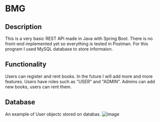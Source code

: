 # BMG 

## Description
This is a very basic REST API made in Java with Spring Boot. There is no front-end implemented yet so everything is tested in Postman. 
For this program I used MySQL database to store informaion.

## Functionality 
Users can register and rent books. In the future I will add more and more features.
Users have roles such as "USER" and "ADMIN". Admins can add new books, users can rent them. 

## Database 
An example of User objectc stored on databas. 
![image](https://github.com/dawid3201/BMG/assets/42513264/656ed1ef-30d8-4d4f-9391-65408eb7ebaf)


